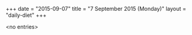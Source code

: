 +++
date = "2015-09-07"
title = "7 September 2015 (Monday)"
layout = "daily-diet"
+++


\<no entries\>

